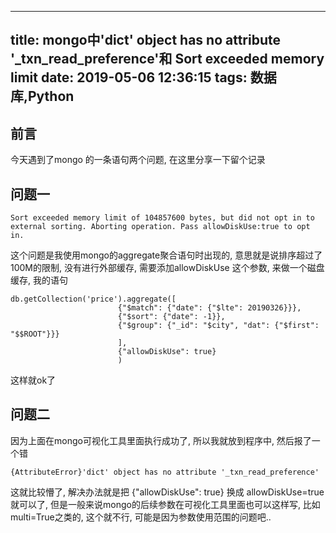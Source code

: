 
---
title: mongo中'dict' object has no attribute '_txn_read_preference'和 Sort exceeded memory limit
date: 2019-05-06 12:36:15
tags: 数据库,Python
---


## 前言
  今天遇到了mongo 的一条语句两个问题, 在这里分享一下留个记录
## 问题一
```
Sort exceeded memory limit of 104857600 bytes, but did not opt in to external sorting. Aborting operation. Pass allowDiskUse:true to opt in.
```
这个问题是我使用mongo的aggregate聚合语句时出现的, 意思就是说排序超过了100M的限制, 没有进行外部缓存, 需要添加allowDiskUse 这个参数, 来做一个磁盘缓存, 我的语句
```
db.getCollection('price').aggregate([
                        {"$match": {"date": {"$lte": 20190326}}},
                        {"$sort": {"date": -1}},                                                 
                        {"$group": {"_id": "$city", "dat": {"$first": "$$ROOT"}}}
                        ], 
                        {"allowDiskUse": true}
                        )
```
这样就ok了

## 问题二
因为上面在mongo可视化工具里面执行成功了, 所以我就放到程序中, 然后报了一个错
```
{AttributeError}'dict' object has no attribute '_txn_read_preference'
```
这就比较懵了,  解决办法就是把  {"allowDiskUse": true} 换成 allowDiskUse=true 就可以了, 但是一般来说mongo的后续参数在可视化工具里面也可以这样写, 比如 multi=True之类的, 这个就不行, 可能是因为参数使用范围的问题吧..

    